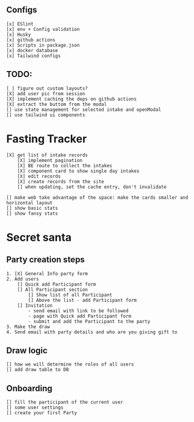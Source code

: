 ## Configs

    [x] ESlint
    [x] env + Config validation
    [x] Husky
    [x] github actions
    [x] Scripts in package.json
    [x] docker database
    [x] Tailwind configs

## TODO:

    [ ] figure out custom layouts?
    [X] add user pic from session
    [X] implement caching the deps on github actions
    [X] extract the buttom from the modal
    [] use state management for selected intake and openModal
    [] use tailwind ui components

# Fasting Tracker

    [X] get list of intake records
        [X] implement pagination
        [X] BE route to collect the intakes
        [X] component card to show single day intakes
        [X] edit records
        [X] create records from the site
        [] when updating, set the cache entry, don't invalidate

    [] make web take advantage of the space: make the cards smaller and horizontal layout
    [] show basic stats
    [] show fansy stats

# Secret santa

## Party creation steps

    1. [X] General Info party form
    2. Add users
        [] Quick add Participant form
        [] All Participant section
            [] Show list of all Participant
            [] Above the list - add Participant form
        [] Invitation
            - send email with link to be followed
            - page with Quick add Participant form
            - submit and add the Participant to the party
    3. Make the draw
    4. Send email with party details and who are you giving gift to

## Draw logic

    [] how we will determine the roles of all users
    [] add draw table to DB

## Onboarding

    [] fill the participant of the current user
    [] some user settings
    [] create your first Party
